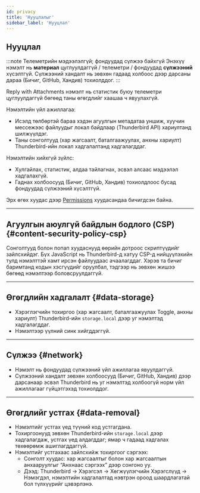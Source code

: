 ```yaml
---
id: privacy
title: 'Нууцлалыг'
sidebar_label: 'Нууцлал'
---
```


## Нууцлал

:::note Телеметрийн мэдээлэлгүй; фондуудад сүлжээ байхгүй
Энэхүү нэмэлт нь **материал** цуглуулдаггүй / телеметри / фондуудад **сүлжээний** хүсэлтгүй. Сүлжээний хандалт нь зөвхөн гадаад холбоос дээр дарсаны дараа (Бичиг, GitHub, Хандив) тохиолддог.
:::

Reply with Attachments нэмэлт нь статистик буюу телеметри цуглуулдаггүй бөгөөд таны өгөгдлийг хаашаа ч явуулахгүй.

Нэмэлтийн үйл ажиллагаа:

- Исэлд төлбөртэй бараа хэдэн агуулгын метадатаа уншиж, хуучин мессежээс файлуудыг локал байдлаар (Thunderbird API) хариултанд шилжүүлдэг.
- Таны сонголтууд (хар жагсаалт, баталгаажуулах, анхны хариулт) Thunderbird-ийн локал хадгалалтанд хадгалагддаг.

Нэмэлтийн хийхгүй зүйлс:

- Хулгайлах, статистик, алдаа тайлагнах, эсвэл алсаас мэдээлэл хадгалахгүй.
- Гаднах холбоосууд (Бичиг, GitHub, Хандив) тохиолдлоос бусад фондуудад сүлжээний хүсэлтгүй.

Эрх өгөх хуудас дээр [Permissions](permissions) хуудасандаа бичигдсэн байна.

---

## Агуулгын аюулгүй байдлын бодлого (CSP) {#content-security-policy-csp}

Сонголтууд болон попап хуудаснууд өөрийн дотроос скриптүүдийг зайлсхийдэг. Бүх JavaScript нь Thunderbird-д хатуу CSP-д нийцүүлэхийн тулд нэмэлттэй хамт ирсэн файлуудаас ачаалагддаг. Хэрэв та бичиг баримтанд кодын хэсгүүдийг оруулбал, тэдгээр нь зөвхөн жишээ бөгөөд нэмэлтээр боловсруулдаггүй.

---

## Өгөгдлийн хадгалалт {#data-storage}

- Хэрэглэгчийн тохиргоо (хар жагсаалт, баталгаажуулах Toggle, анхны хариулт) Thunderbird-ийн `storage.local` дээр уг нэмэлтэд хадгалагддаг.
- Нэмэлтээр үүлний синк хийгддэггүй.

---

## Сүлжээ {#network}

- Нэмэлт нь фондуудад сүлжээний үйл ажиллагаа явуулдаггүй.
- Сүлжээний хандалт зөвхөн холбоосууд (Бичиг, GitHub, Хандив) дээр дарсанаар эсвэл Thunderbird нь уг нэмэлтэд холбоогүй норм үйл ажиллагааг гүйцэтгэхэд тохиолддог.

---

## Өгөгдлийг устгах {#data-removal}

- Нэмэлтийг устгах үед түүний код устгагдана.
- Тохиргоонууд зөвхөн Thunderbird-ийн `storage.local` дээр хадгалагдаж, устгах үед алдагддаг; ямар ч гадаад хадгалах төхөөрөмж ашиглагддаггүй.
- Нэмэлтийг устгахаас зайлсхийж тохиргоог сэргээх:
  - Сонголт хуудас: хар жагсаалтыг болон хар жагсаалтын анхааруулгыг “Анхнаас сэргээх” дээр сонгоно уу.
  - Дээд: Thunderbird → Хэрэгсэл → Хөгжүүлэгчийн Хэрэгслүүд → Нэмэгдэл, нэмэлтийн хадгалалтад нэвтрэн ороод шаардлагатай бол түлхүүрийг цэвэрлэнэ.
